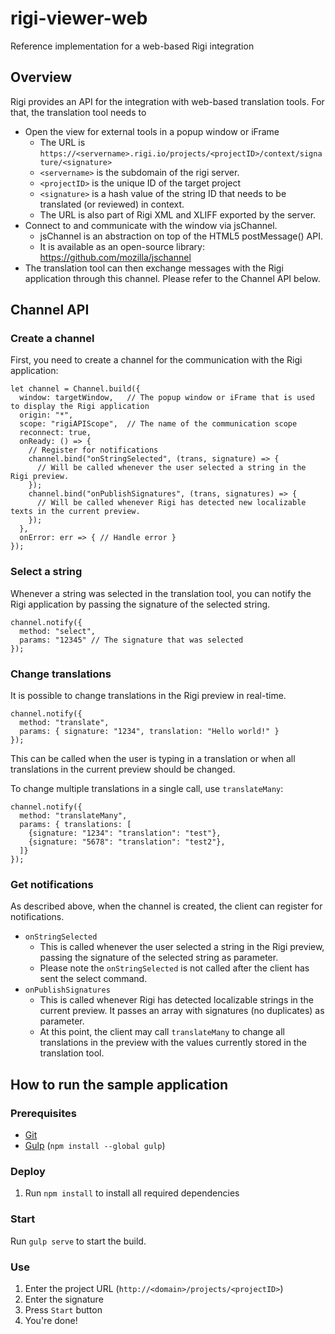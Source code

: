 # rigi-viewer-web
Reference implementation for a web-based Rigi integration

## Overview

Rigi provides an API for the integration with web-based translation tools. For that, the translation tool needs to

- Open the view for external tools in a popup window or iFrame
  - The URL is `https://<servername>.rigi.io/projects/<projectID>/context/signature/<signature>`
  - `<servername>` is the subdomain of the rigi server. 
  - `<projectID>` is the unique ID of the target project
  - `<signature>` is a hash value of the string ID that needs to be translated (or reviewed) in context. 
  - The URL is also part of Rigi XML and XLIFF exported by the server. 
- Connect to and communicate with the window via jsChannel. 
  - jsChannel is an abstraction on top of the HTML5 postMessage() API. 
  - It is available as an open-source library: https://github.com/mozilla/jschannel
- The translation tool can then exchange messages with the Rigi application through this channel. Please refer to the Channel API below.

## Channel API

### Create a channel 

First, you need to create a channel for the communication with the Rigi application: 

	let channel = Channel.build({
	  window: targetWindow,   // The popup window or iFrame that is used to display the Rigi application 
	  origin: "*",
	  scope: "rigiAPIScope",  // The name of the communication scope
	  reconnect: true,
	  onReady: () => {	
		// Register for notifications
		channel.bind("onStringSelected", (trans, signature) => {
		  // Will be called whenever the user selected a string in the Rigi preview. 
		});
		channel.bind("onPublishSignatures", (trans, signatures) => {
		  // Will be called whenever Rigi has detected new localizable texts in the current preview. 
		});
	  },
	  onError: err => { // Handle error }
	});


### Select a string

Whenever a string was selected in the translation tool, you can notify the Rigi application by passing the signature of the selected string. 

	channel.notify({
	  method: "select",
	  params: "12345" // The signature that was selected
	});

### Change translations

It is possible to change translations in the Rigi preview in real-time. 

	channel.notify({
      method: "translate",
      params: { signature: "1234", translation: "Hello world!" }
    });

This can be called when the user is typing in a translation or when all translations in the current preview should be changed. 

To change multiple translations in a single call, use `translateMany`: 

	channel.notify({
      method: "translateMany",
      params: { translations: [
        {signature: "1234": "translation": "test"}, 
        {signature: "5678": "translation": "test2"}, 
      ]}
    });

### Get notifications 

As described above, when the channel is created, the client can register for notifications. 

- `onStringSelected` 
  - This is called whenever the user selected a string in the Rigi preview, passing the signature of the selected string as parameter. 
  - Please note the `onStringSelected` is not called after the client has sent the select command. 
- `onPublishSignatures`
  - This is called whenever Rigi has detected localizable strings in the current preview. It passes an array with signatures (no duplicates) as parameter. 
   - At this point, the client may call `translateMany` to change all translations in the preview with the values currently stored in the translation tool. 

## How to run the sample application

### Prerequisites

- [Git](https://git-scm.com/)
- [Gulp](http://gulpjs.com/) (`npm install --global gulp`)

### Deploy

1. Run `npm install` to install all required dependencies

### Start

Run `gulp serve` to start the build.

### Use

1. Enter the project URL (`http://<domain>/projects/<projectID>`)
2. Enter the signature
3. Press `Start` button
4. You're done!
